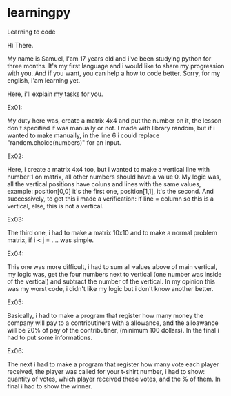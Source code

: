 # learningpy
Learning to code

Hi There.

My name is Samuel, I'am 17 years old and i've been studying python for three months. It's my first language and i would like to share my progression with you.
And if you want, you can help a how to code better. Sorry, for my english, i'am learning yet.

Here, i'll explain my tasks for you.


Ex01:

My duty here was, create a matrix 4x4 and put the number on it, the lesson don't specified if was manually or not. I made with library random,
but if i wanted to make manually, in the line 6 i could replace "random.choice(numbers)" for an input.

Ex02:

Here, i create a matrix 4x4 too, but i wanted to make a vertical line with number 1 on matrix, all other numbers should have a value 0.
My logic was, all the vertical positions have coluns and lines with the same values, example: position[0,0] it's the first one, position[1,1], it's the second.
And successively, to get this i made a verification: if line = column so this is a vertical, else, this is not a vertical. 

Ex03:

The third one, i had to make a matrix 10x10 and to make a normal problem matrix, if i < j = ....  was simple.

Ex04:

This one was more difficult, i had to sum all values above of main vertical, my logic was, get the four numbers next to vertical (one number was inside of the vertical) and subtract the number of the vertical. In my opinion this was my worst code, i didn't like my logic but i don't know another better.

Ex05:

Basically, i had to make a program that register how many money the company will pay to a contributiners with a allowance, and the alloawance will be 20% of pay of the contributiner, (minimum 100 dollars). In the final i had to put some informations. 

Ex06:

The next i had to make a program that register how many vote each player received, the player was called for your t-shirt number, i had to show: quantity of votes, which player received these votes, and the % of them. In final i had to show the winner. 